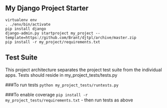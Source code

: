 My Django Project Starter
-------------------------

```
virtualenv env
. ./env/bin/activate
pip install django
django-admin.py startproject my_project --template=https://github.com/Brant/djtpl/archive/master.zip
pip install -r my_project/requirements.txt
```

Test Suite
----------
This project architecture separates the project test suite from the individual apps. Tests should reside in my_project_tests/tests.py

###To run tests 
`python my_project_tests/runtests.py`

###To enable coverage
`pip install -r my_project_tests/requirements.txt` - then run tests as above
